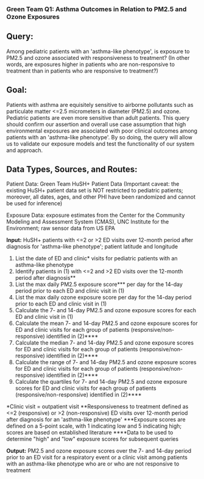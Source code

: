 
### Green Team Q1: Asthma Outcomes in Relation to PM2.5 and Ozone Exposures

## Query:

Among pediatric patients with an 'asthma-like phenotype', is exposure to PM2.5 and ozone associated with responsiveness to treatment? (In other words, are exposures higher in patients who are non-responsive to treatment than in patients who are responsive to treatment?)

## Goal:

Patients with asthma are equisitely sensitive to airborne pollutants such as particulate matter <=2.5 micrometers in diameter (PM2.5) and ozone. Pediatric patients are even more sensitive than adult patients. This query should confirm our assertion and overall use case assumption that high environmental exposures are associated with poor clinical outcomes among patients with an 'asthma-like phenotype'. By so doing, the query will allow us to validate our exposure models and test the functionality of our system and approach.

## Data Types, Sources, and Routes:

Patient Data: Green Team HuSH+ Patient Data
(Important caveat: the existing HuSH+ patient data set is NOT restricted to pediatric patients; moreover, all dates, ages, and other PHI have been randomized and cannot be used for inference)

Exposure Data: exposure estimates from the Center for the Community Modeling and Assessment System (CMAS), UNC Institute for the Environment; raw sensor data from US EPA

**Input:** HuSH+ patients with <=2 or >2 ED visits over 12-month period after diagnosis for 'asthma-like phenotype'; patient latitude and longitude

1. List the date of ED and clinic* visits for pediatric patients with an asthma-like phenotype
2. Identify patients in (1) with <=2 and >2 ED visits over the 12-month period after diagnosis**
3. List the max daily PM2.5 exposure score*** per day for the 14-day period prior to each ED and clinic visit in (1)
4. List the max daily ozone exposure score per day for the 14-day period prior to each ED and clinic visit in (1)
5. Calculate the 7- and 14-day PM2.5 and ozone exposure scores for each ED and clinic visit in (1)
6. Calculate the mean 7- and 14-day PM2.5 and ozone exposure scores for ED and clinic visits for each group of patients (responsive/non-responsive) identified in (2)****
7. Calculate the median 7- and 14-day PM2.5 and ozone exposure scores for ED and clinic visits for each group of patients (responsive/non-responsive) identified in (2)****
8. Calculate the range of 7- and 14-day PM2.5 and ozone exposure scores for ED and clinic visits for each group of patients (responsive/non-responsive) identified in (2)****
9. Calculate the quartiles for 7- and 14-day PM2.5 and ozone exposure scores for ED and clinic visits for each group of patients (responsive/non-responsive) identified in (2)****


*Clinic visit = outpatient visit
**Responsiveness to treatment defined as <=2 (responsive) or >2 (non-responsive) ED visits over 12-month period after diagnosis for an 'asthma-like phenotype'
***Exposure scores are defined on a 5-point scale, with 1 indicating low and 5 indicating high; scores are based on established literature
****Data to be used to determine "high" and "low" exposure scores for subsequent queries

**Output:** PM2.5 and ozone exposure scores over the 7- and 14-day period prior to an ED visit for a respiratory event or a clinic visit among patients with an asthma-like phenotype who are or who are not responsive to treatment
